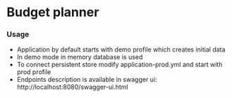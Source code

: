 # Budget planner

### Usage
* Application by default starts with demo profile which creates initial data
* In demo mode in memory database is used
* To connect persistent store modify application-prod.yml and start with prod profile
* Endpoints description is available in swagger ui: http://localhost:8080/swagger-ui.html

